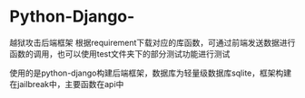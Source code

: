 # Python-Django-

越狱攻击后端框架
根据requirement下载对应的库函数，可通过前端发送数据进行函数的调用，也可以使用test文件夹下的部分测试功能进行测试

使用的是python-django构建后端框架，数据库为轻量级数据库sqlite，框架构建在jailbreak中，主要函数在api中
